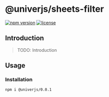 # @univerjs/sheets-filter

[![npm version](https://img.shields.io/npm/v/@univerjs/0.0.1)](https://npmjs.org/packages/@univerjs/0.0.1)
[![license](https://img.shields.io/npm/l/@univerjs/0.0.1)](https://img.shields.io/npm/l/@univerjs/0.0.1)

## Introduction

> TODO: Introduction

## Usage

### Installation

```shell
npm i @univerjs/0.0.1
```
